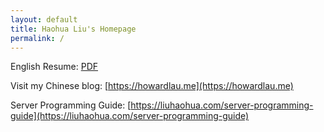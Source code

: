 ```yaml
---
layout: default
title: Haohua Liu's Homepage
permalink: /
---
```


English Resume: [PDF](https://howardlau.me/wp-content/uploads/2021/10/resume_master.pdf)

Visit my Chinese blog: [https://howardlau.me](https://howardlau.me)

Server Programming Guide: [https://liuhaohua.com/server-programming-guide](https://liuhaohua.com/server-programming-guide)

